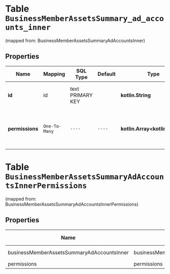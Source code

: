 
# Table `BusinessMemberAssetsSummary_ad_accounts_inner`
(mapped from: BusinessMemberAssetsSummaryAdAccountsInner)

## Properties
Name | Mapping | SQL Type | Default | Type | Description | Notes
---- | ------- | -------- | ------- | ---- | ----------- | -----
**id** | id | text PRIMARY KEY |  | **kotlin.String** | Unique identifier of a business ad account. |  [optional]
**permissions** | `One-To-Many` | `----` | `----`  | **kotlin.Array&lt;kotlin.String&gt;** | Permission levels member or partner has on an asset. |  [optional]



# **Table `BusinessMemberAssetsSummaryAdAccountsInnerPermissions`**
(mapped from: BusinessMemberAssetsSummaryAdAccountsInnerPermissions)

## Properties
Name | Mapping | SQL Type | Default | Type | Description | Notes
---- | ------- | -------- | ------- | ---- | ----------- | -----
businessMemberAssetsSummaryAdAccountsInner | businessMemberAssetsSummaryAdAccountsInner | long | | kotlin.Long | Primary Key | *one*
permissions | permissions | text | | kotlin.String | Foreign Key | *many*



